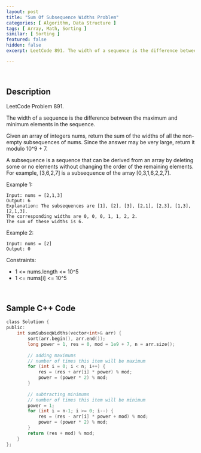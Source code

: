 ```yaml
---
layout: post
title: "Sum Of Subsequence Widths Problem"
categories: [ Algorithm, Data Structure ]
tags: [ Array, Math, Sorting ]
similar: [ Sorting ]
featured: false
hidden: false
excerpt: LeetCode 891. The width of a sequence is the difference between the maximum and minimum elements in the sequence.

---
```


<br />

## Description

LeetCode Problem 891.

The width of a sequence is the difference between the maximum and minimum elements in the sequence.

Given an array of integers nums, return the sum of the widths of all the non-empty subsequences of nums. Since the answer may be very large, return it modulo 10^9 + 7.

A subsequence is a sequence that can be derived from an array by deleting some or no elements without changing the order of the remaining elements. For example, [3,6,2,7] is a subsequence of the array [0,3,1,6,2,2,7].

Example 1:
```
Input: nums = [2,1,3]
Output: 6
Explanation: The subsequences are [1], [2], [3], [2,1], [2,3], [1,3], [2,1,3].
The corresponding widths are 0, 0, 0, 1, 1, 2, 2.
The sum of these widths is 6.
```

Example 2:
```
Input: nums = [2]
Output: 0
```

Constraints:
* 1 <= nums.length <= 10^5
* 1 <= nums[i] <= 10^5

<br />

## Sample C++ Code


```c
class Solution {
public:
    int sumSubseqWidths(vector<int>& arr) {
        sort(arr.begin(), arr.end());
        long power = 1, res = 0, mod = 1e9 + 7, n = arr.size();
        
        // adding maximums
        // number of times this item will be maximum
        for (int i = 0; i < n; i++) {
            res = (res + arr[i] * power) % mod;
            power = (power * 2) % mod;
        }
        
        // subtracting minimums
        // number of times this item will be minimum
        power = 1;
        for (int i = n-1; i >= 0; i--) {
            res = (res - arr[i] * power + mod) % mod;
            power = (power * 2) % mod;
        }
        return (res + mod) % mod;
    }
};
```


